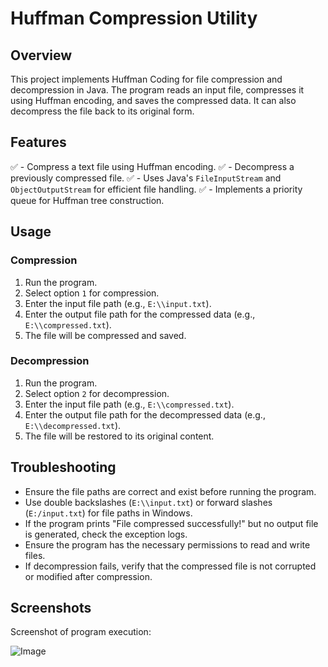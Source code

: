 # Huffman Compression Utility

## Overview
This project implements Huffman Coding for file compression and decompression in Java. The program reads an input file, compresses it using Huffman encoding, and saves the compressed data. It can also decompress the file back to its original form.

## Features
✅ - Compress a text file using Huffman encoding.
✅ - Decompress a previously compressed file.
✅ - Uses Java's `FileInputStream` and `ObjectOutputStream` for efficient file handling.
✅ - Implements a priority queue for Huffman tree construction.

## Usage
### **Compression**
1. Run the program.
2. Select option `1` for compression.
3. Enter the input file path (e.g., `E:\\input.txt`).
4. Enter the output file path for the compressed data (e.g., `E:\\compressed.txt`).
5. The file will be compressed and saved.

### **Decompression**
1. Run the program.
2. Select option `2` for decompression.
3. Enter the input file path (e.g., `E:\\compressed.txt`).
4. Enter the output file path for the decompressed data (e.g., `E:\\decompressed.txt`).
5. The file will be restored to its original content.

## Troubleshooting
- Ensure the file paths are correct and exist before running the program.
- Use double backslashes (`E:\\input.txt`) or forward slashes (`E:/input.txt`) for file paths in Windows.
- If the program prints "File compressed successfully!" but no output file is generated, check the exception logs.
- Ensure the program has the necessary permissions to read and write files.
- If decompression fails, verify that the compressed file is not corrupted or modified after compression.

## Screenshots
Screenshot of program execution:

![Image](https://github.com/user-attachments/assets/0d2a7044-d29e-4431-ab3f-48f6259636d6)
